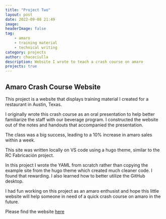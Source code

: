 ```yaml
---
title: "Project Two"
layout: post
date: 2022-09-08 21:49
image:
headerImage: false
tag:
    - amaro
    - training material
    - technical writing
category: projects
author: chaceciulla
description: Website I wrote to teach a crash course on amaro
projects: true
---
```


## Amaro Crash Course Website

This project is a website that displays training material I created for a restaurant in Austin, Texas.

I originally wrote this crash course as an oral presentation to help better familiarize the staff with our beverage program. I constructed the website out of the notes and handouts that accompanied the presentation.

The class was a big success, leading to a 10% increase in amaro sales within a week.

This site was written locally on VS code using a hugo theme, similar to the RC Fabricación project.

In this project I wrote the YAML from scratch rather than copying the example site from the hugo theme which created much cleaner code. I found that rewarding. I also learned how to better utilize the GitHub desktop.

I had fun working on this project as an amaro enthusist and hope this little website will help someone in need of a quick crash course on amaro in the future.

Please find the website [here](https://amaro.pages.dev/)

